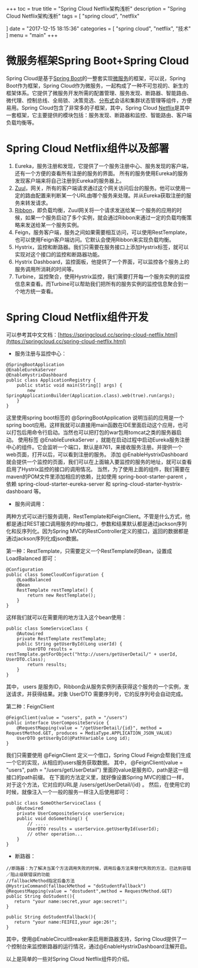 +++
toc = true
title = "Spring Cloud Netflix架构浅析"
description = "Spring Cloud Netflix架构浅析"
tags = [
	"spring cloud",
	"netflix"

]
date = "2017-12-15 18:15:36"
categories = [
    "spring cloud",
	"netflix",
    "技术"
]
menu = "main"
+++

#  微服务框架Spring Boot+Spring Cloud 

Spring Cloud是基于[Spring Boot](http://www.60kb.com/tags-11.html)的一整套实现[微服务](http://www.60kb.com/tags-20.html)的框架，可以说，Spring Boot作为框架，Spring Cloud作为微服务，一起构成了一种不可忽视的、新生的框架体系。它提供了微服务开发所需的配置管理、服务发现、断路器、智能路由、微代理、控制总线、全局锁、决策竞选、[分布式](http://www.60kb.com/tags-16.html)会话和集群状态管理等组件，方便易用。Spring Cloud包含了非常多的子框架，其中，Spring Cloud [Netflix](http://www.60kb.com/tags-29.html)是其中一套框架，它主要提供的模块包括：服务发现、断路器和监控、智能路由、客户端负载均衡等。

# Spring Cloud Netflix组件以及部署

1. Eureka，服务注册和发现，它提供了一个服务注册中心、服务发现的客户端，还有一个方便的查看所有注册的服务的界面。 所有的服务使用Eureka的服务发现客户端来将自己注册到Eureka的服务器上。
2. [Zuul](http://www.60kb.com/tags-63.html)，网关，所有的客户端请求通过这个网关访问后台的服务。他可以使用一定的路由配置来判断某一个URL由哪个服务来处理。并从Eureka获取注册的服务来转发请求。
3. [Ribbon](http://www.60kb.com/tags-55.html)，即负载均衡，Zuul网关将一个请求发送给某一个服务的应用的时候，如果一个服务启动了多个实例，就会通过Ribbon来通过一定的负载均衡策略来发送给某一个服务实例。
4. Feign，服务客户端，服务之间如果需要相互访问，可以使用RestTemplate，也可以使用Feign客户端访问。它默认会使用Ribbon来实现负载均衡。
5. Hystrix，监控和断路器。我们只需要在服务接口上添加Hystrix标签，就可以实现对这个接口的监控和断路器功能。
6. Hystrix Dashboard，监控面板，他提供了一个界面，可以监控各个服务上的服务调用所消耗的时间等。
7. Turbine，监控聚合，使用Hystrix监控，我们需要打开每一个服务实例的监控信息来查看。而Turbine可以帮助我们把所有的服务实例的监控信息聚合到一个地方统一查看。

# Spring Cloud Netflix组件开发

可以参考其中文文档：[https://springcloud.cc/spring-cloud-netflix.html](https://springcloud.cc/spring-cloud-netflix.html)

* 服务注册与监控中心：

```
@SpringBootApplication
@EnableEurekaServer
@EnableHystrixDashboard
public class ApplicationRegistry {
    public static void main(String[] args) {
        new SpringApplicationBuilder(Application.class).web(true).run(args);
    }
}
```

这里使用spring boot标签的 @SpringBootApplication 说明当前的应用是一个spring boot应用。这样我就可以直接用main函数在IDE里面启动这个应用，也可以打包后用命令行启动。当然也可以把打包的war包用tomcat之类的服务器启动。 使用标签 @EnableEurekaServer ，就能在启动过程中启动Eureka服务注册中心的组件。它会监听一个端口，默认是8761，来接收服务注册。并提供一个web页面，打开以后，可以看到注册的服务。 添加 @EnableHystrixDashboard 就会提供一个监控的页面，我们可以在上面输入要监控的服务的地址，就可以查看启用了Hystrix监控的接口的调用情况。 当然，为了使用上面的组件，我们需要在maven的POM文件里添加相应的依赖，比如使用 spring-boot-starter-parent ，依赖 spring-cloud-starter-eureka-server 和 spring-cloud-starter-hystrix-dashboard 等。

* 服务间调用：

两种方式可以进行服务调用，RestTemplate和FeignClient。不管是什么方式，他都是通过REST接口调用服务的http接口，参数和结果默认都是通过jackson序列化和反序列化。因为Spring MVC的RestController定义的接口，返回的数据都是通过jackson序列化成json数据。

第一种：RestTemplate，只需要定义一个RestTemplate的Bean，设置成 LoadBalanced 即可：

```
@Configuration
public class SomeCloudConfiguration {
    @LoadBalanced
    @Bean
    RestTemplate restTemplate() {
        return new RestTemplate();
    }
}
```

这样我们就可以在需要用的地方注入这个bean使用：

```
public class SomeServiceClass {
    @Autowired
    private RestTemplate restTemplate;
    public String getUserById(Long userId) {
        UserDTO results = restTemplate.getForObject("http://users/getUserDetail/" + userId, UserDTO.class);
        return results;
    }
}
```

其中， users 是服务ID，Ribbon会从服务实例列表获得这个服务的一个实例，发送请求，并获得结果。对象 UserDTO 需要序列号，它的反序列号会自动完成。

第二种：FeignClient

```
@FeignClient(value = "users", path = "/users")
public interface UserCompositeService {
    @RequestMapping(value = "/getUserDetail/{id}", method = RequestMethod.GET, produces = MediaType.APPLICATION_JSON_VALUE)
    UserDTO getUserById(@PathVariable Long id);
}
```

我们只需要使用 @FeignClient 定义一个借口，Spring Cloud Feign会帮我们生成一个它的实现，从相应的users服务获取数据。 其中， @FeignClient(value = "users", path = "/users/getUserDetail") 里面的value是服务ID，path是这一组接口的path前缀。 在下面的方法定义里，就好像设置Spring MVC的接口一样，对于这个方法，它对应的URL是 /users/getUserDetail/{id} 。 然后，在使用它的时候，就像注入一个一般的服务一样注入后使用即可：

```
public class SomeOtherServiceClass {
    @Autowired
    private UserCompositeService userService;
    public void doSomething() {
        // .....                    
        UserDTO results = userService.getUserById(userId);
        // other operation...                    
    }
}
```

* 断路器：

```
//断路器：为了解决当某个方法调用失败的时候，调用后备方法来替代失败的方法，已达到容错／阻止级联错误的功能
//fallbackMethod指定后备方法
@HystrixCommand(fallbackMethod = "doStudentFallback")
@RequestMapping(value = "dostudent",method = RequestMethod.GET)
public String doStudent(){
   return "your name:secret,your age:secret!";
}

public String doStudentFallback(){
   return "your name:FEIFEI,your age:26!";
}
```

其中，使用@EnableCircuitBreaker来启用断路器支持，Spring Cloud提供了一个控制台来监控断路器的运行情况，通过@EnableHystrixDashboard注解开启。

以上是简单的一些对Spring Cloud Netflix组件的介绍。